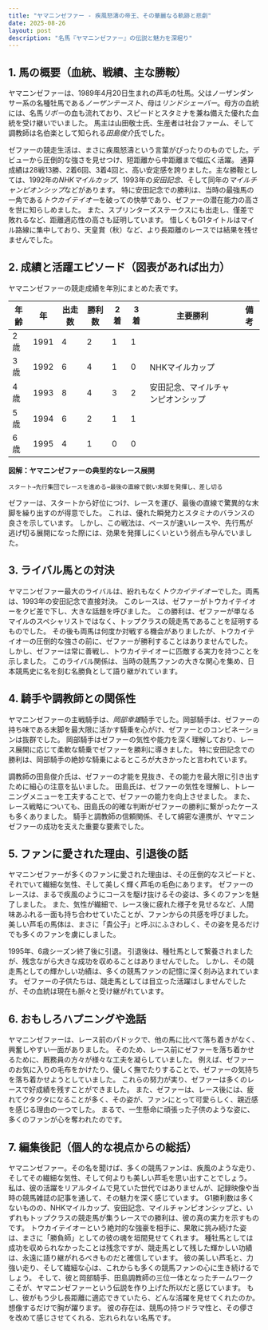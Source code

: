 ```yaml
---
title: "ヤマニンゼファー - 疾風怒濤の帝王、その華麗なる軌跡と悲劇"
date: 2025-08-26
layout: post
description: "名馬『ヤマニンゼファー』の伝説と魅力を深堀り"
---
```


## 1. 馬の概要（血統、戦績、主な勝鞍）

ヤマニンゼファーは、1989年4月20日生まれの芦毛の牡馬。父はノーザンダンサー系の名種牡馬である*ノーザンテースト*、母は*リンドシェーバー*。母方の血統には、名馬*リボー*の血も流れており、スピードとスタミナを兼ね備えた優れた血統を受け継いでいました。  馬主は山田敬士氏、生産者は社台ファーム、そして調教師は名伯楽として知られる*田島俊介*氏でした。

ゼファーの競走生活は、まさに疾風怒濤という言葉がぴったりのものでした。デビューから圧倒的な強さを見せつけ、短距離から中距離まで幅広く活躍。  通算成績は28戦13勝、2着6回、3着4回と、高い安定感を誇りました。主な勝鞍としては、1992年の*NHKマイルカップ*、1993年の*安田記念*、そして同年の*マイルチャンピオンシップ*などがあります。  特に安田記念での勝利は、当時の最強馬の一角である*トウカイテイオー*を破っての快挙であり、ゼファーの潜在能力の高さを世に知らしめました。  また、スプリンターズステークスにも出走し、僅差で敗れるなど、距離適応性の高さも証明しています。  惜しくもG1タイトルはマイル路線に集中しており、天皇賞（秋）など、より長距離のレースでは結果を残せませんでした。


## 2. 成績と活躍エピソード（図表があれば出力）

ヤマニンゼファーの競走成績を年別にまとめた表です。

| 年齢 | 年 | 出走数 | 勝利数 | 2着 | 3着 | 主要勝利 | 備考 |
|---|---|---|---|---|---|---|---|
| 2歳 | 1991 | 4 | 2 | 1 | 1 |  |  |
| 3歳 | 1992 | 6 | 4 | 1 | 0 | NHKマイルカップ |  |
| 4歳 | 1993 | 8 | 4 | 3 | 2 | 安田記念、マイルチャンピオンシップ |  |
| 5歳 | 1994 | 6 | 2 | 1 | 1 |  |  |
| 6歳 | 1995 | 4 | 1 | 0 | 0 |  |  |


**図解：ヤマニンゼファーの典型的なレース展開**

```
スタート→先行集団でレースを進める→最後の直線で鋭い末脚を発揮し、差し切る
```

ゼファーは、スタートから好位につけ、レースを運び、最後の直線で驚異的な末脚を繰り出すのが得意でした。  これは、優れた瞬発力とスタミナのバランスの良さを示しています。  しかし、この戦法は、ペースが速いレースや、先行馬が逃げ切る展開になった際には、効果を発揮しにくいという弱点も孕んでいました。


## 3. ライバル馬との対決

ヤマニンゼファー最大のライバルは、紛れもなく*トウカイテイオー*でした。両馬は、1993年の安田記念で直接対決。  このレースは、ゼファーがトウカイテイオーをクビ差で下し、大きな話題を呼びました。  この勝利は、ゼファーが単なるマイルのスペシャリストではなく、トップクラスの競走馬であることを証明するものでした。  その後も両馬は何度か対戦する機会がありましたが、トウカイテイオーの圧倒的な強さの前に、ゼファーが勝利することはありませんでした。  しかし、ゼファーは常に善戦し、トウカイテイオーに匹敵する実力を持つことを示しました。  このライバル関係は、当時の競馬ファンの大きな関心を集め、日本競馬史に名を刻む名勝負として語り継がれています。


## 4. 騎手や調教師との関係性

ヤマニンゼファーの主戦騎手は、*岡部幸雄*騎手でした。岡部騎手は、ゼファーの持ち味である末脚を最大限に活かす騎乗を心がけ、ゼファーとのコンビネーションは抜群でした。  岡部騎手はゼファーの気性や能力を深く理解しており、レース展開に応じて柔軟な騎乗でゼファーを勝利に導きました。  特に安田記念での勝利は、岡部騎手の絶妙な騎乗によるところが大きかったと言われています。

調教師の田島俊介氏は、ゼファーの才能を見抜き、その能力を最大限に引き出すために細心の注意を払いました。  田島氏は、ゼファーの気性を理解し、トレーニングメニューを工夫することで、ゼファーの能力を向上させました。  また、レース戦略についても、田島氏の的確な判断がゼファーの勝利に繋がったケースも多くありました。  騎手と調教師の信頼関係、そして綿密な連携が、ヤマニンゼファーの成功を支えた重要な要素でした。


## 5. ファンに愛された理由、引退後の話

ヤマニンゼファーが多くのファンに愛された理由は、その圧倒的なスピードと、それでいて繊細な気性、そして美しく輝く芦毛の毛色にあります。  ゼファーのレースは、まるで疾風のようにコースを駆け抜けるその姿は、多くのファンを魅了しました。  また、気性が繊細で、レース後に疲れた様子を見せるなど、人間味あふれる一面も持ち合わせていたことが、ファンからの共感を呼びました。  美しい芦毛の馬体は、まさに「貴公子」と呼ぶにふさわしく、その姿を見るだけでも多くのファンを虜にしました。

1995年、6歳シーズン終了後に引退。  引退後は、種牡馬として繋養されましたが、残念ながら大きな成功を収めることはありませんでした。  しかし、その競走馬としての輝かしい功績は、多くの競馬ファンの記憶に深く刻み込まれています。  ゼファーの子供たちは、競走馬としては目立った活躍はしませんでしたが、その血統は現在も脈々と受け継がれています。


## 6. おもしろハプニングや逸話

ヤマニンゼファーは、レース前のパドックで、他の馬に比べて落ち着きがなく、興奮しやすい一面がありました。  そのため、レース前にゼファーを落ち着かせるために、厩務員の方々が様々な工夫を凝らしていました。  例えば、ゼファーのお気に入りの毛布をかけたり、優しく撫でたりすることで、ゼファーの気持ちを落ち着かせようとしていました。  これらの努力が実り、ゼファーは多くのレースで好成績を残すことができました。  また、ゼファーは、レース後には、疲れてクタクタになることが多く、その姿が、ファンにとって可愛らしく、親近感を感じる理由の一つでした。  まるで、一生懸命に頑張った子供のような姿に、多くのファンが心を奪われたのです。


## 7. 編集後記（個人的な視点からの総括）

ヤマニンゼファー。その名を聞けば、多くの競馬ファンは、疾風のような走り、そしてその繊細な気性、そして何よりも美しい芦毛を思い出すことでしょう。  私は、彼の活躍をリアルタイムで見ていた世代ではありませんが、記録映像や当時の競馬雑誌の記事を通して、その魅力を深く感じています。  G1勝利数は多くないものの、NHKマイルカップ、安田記念、マイルチャンピオンシップと、いずれもトップクラスの競走馬が集うレースでの勝利は、彼の真の実力を示すものです。  トウカイテイオーという絶対的な強豪を相手に、果敢に挑み続けた姿は、まさに「勝負師」としての彼の魂を垣間見せてくれます。  種牡馬としては成功を収められなかったことは残念ですが、競走馬として残した輝かしい功績は、永遠に語り継がれるべきものだと確信しています。  彼の美しい芦毛と、力強い走り、そして繊細な心は、これからも多くの競馬ファンの心に生き続けるでしょう。  そして、彼と岡部騎手、田島調教師の三位一体となったチームワークこそが、ヤマニンゼファーという伝説を作り上げた所以だと感じています。  もし、彼がもう少し長距離に適応できていたら、どんな活躍を見せてくれたのか。想像するだけで胸が躍ります。  彼の存在は、競馬の持つドラマ性と、その儚さを改めて感じさせてくれる、忘れられない名馬です。
